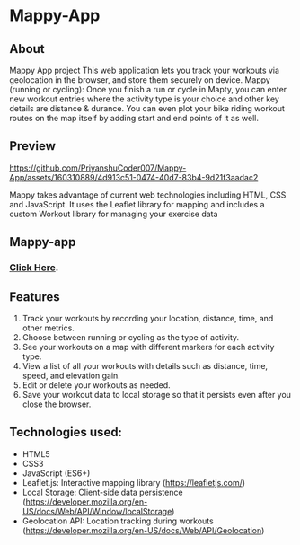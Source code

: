 # Mappy-App
## About

Mappy App project This web application lets you track your workouts via geolocation in the browser, and store them securely on device. Mappy (running or cycling): Once you finish a run or cycle in Mapty, you can enter new workout entries where the activity type is your choice and other key details are distance & durance. You can even plot your bike riding workout routes on the map itself by adding start and end points of it as well.

## Preview
https://github.com/PriyanshuCoder007/Mappy-App/assets/160310889/4d913c51-0474-40d7-83b4-9d21f3aadac2

Mappy takes advantage of current web technologies including HTML, CSS and JavaScript. It uses the Leaflet library for mapping and includes a custom Workout library for managing your exercise data

## Mappy-app
  ### [Click Here](https://priyanshucoder007.github.io/Mappy-App/).

## Features

1. Track your workouts by recording your location, distance, time, and other metrics.
2. Choose between running or cycling as the type of activity.
3. See your workouts on a map with different markers for each activity type.
4. View a list of all your workouts with details such as distance, time, speed, and elevation gain.
5. Edit or delete your workouts as needed.
6. Save your workout data to local storage so that it persists even after you close the browser.

## Technologies used:

- HTML5
- CSS3
- JavaScript (ES6+)
- Leaflet.js: Interactive mapping library (https://leafletjs.com/)
- Local Storage: Client-side data persistence (https://developer.mozilla.org/en-US/docs/Web/API/Window/localStorage)
- Geolocation API: Location tracking during workouts (https://developer.mozilla.org/en-US/docs/Web/API/Geolocation)
